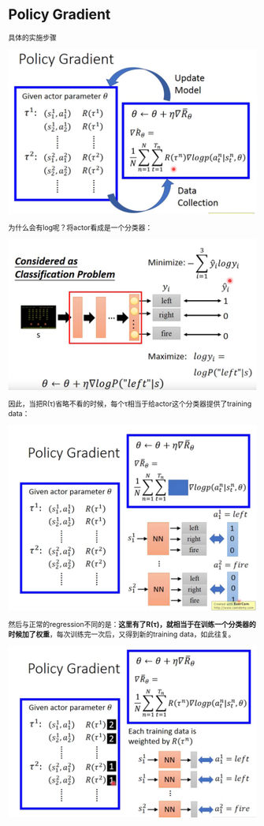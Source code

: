 # Policy Gradient

具体的实施步骤

<img src="images/image-20211202135620963.png" alt="image-20211202135620963" style="zoom:50%;" />

为什么会有log呢？将actor看成是一个分类器：

<img src="images/image-20211202163413269.png" alt="image-20211202163413269" style="zoom:50%;" />

因此，当把R(τ)省略不看的时候，每个τ相当于给actor这个分类器提供了training data：

<img src="images/image-20211202164951942.png" alt="image-20211202164951942" style="zoom: 50%;" />

然后与正常的regression不同的是：**这里有了R(τ)，**就相当于在**训练一个分类器的时候加了权重**，每次训练完一次后，又得到新的training data，如此往复。

<img src="images/image-20211202165342270.png" alt="image-20211202165342270" style="zoom:50%;" />